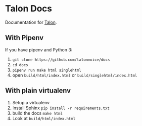 # Talon Docs

Documentation for [Talon](https://talonvoice.com/).

## With Pipenv

If you have pipenv and Python 3:

1. `git clone https://github.com/talonvoice/docs`
1. `cd docs`
1. `pipenv run make html singlehtml`
1. open `build/html/index.html` or `build/singlehtml/index.html`

## With plain virtualenv

1. Setup a virtualenv
1. Install Sphinx
    `pip install -r requirements.txt`
1. build the docs
    `make html`
1. Look at `build/html/index.html`
